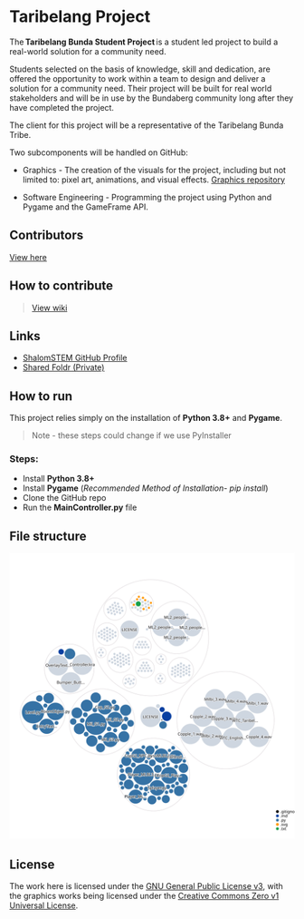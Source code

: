 # Taribelang Project
The **Taribelang Bunda Student Project** is a student led project to build a real-world solution for a community need. 

Students selected on the basis of knowledge, skill and dedication, are offered the opportunity to work within a team to design and deliver a solution for a community need. Their project will be built for real world stakeholders and will be in use by the Bundaberg community long after they have completed the project. 

The client for this project will be a representative of the Taribelang Bunda Tribe.

Two subcomponents will be handled on GitHub:

- Graphics - The creation of the visuals for the project, including but not limited to: pixel art, animations, and visual effects. [Graphics repository](https://github.com/ShalomSTEM/graphics/)

- Software Engineering - Programming the project using Python and Pygame and the GameFrame API.

## Contributors
[View here](https://github.com/ShalomSTEM/TaribelangProject/blob/main/CONTRIBUTORS.md)
## How to contribute
> [View wiki](https://github.com/ShalomSTEM/TaribelangProject/wiki/)
## Links
 - [ShalomSTEM GitHub Profile](https://github.com/shalomstem)
 - [Shared Foldr (Private)](https://foldr.shalomcollege.com/home/shared/with-me/YGQOE)
## How to run
This project relies simply on the installation of **Python 3.8+** and **Pygame**.
> Note - these steps could change if we use PyInstaller
### Steps:
 - Install **Python 3.8+**
 - Install **Pygame** (_Recommended Method of Installation- pip install_)
 - Clone the GitHub repo
 - Run the **MainController.py** file 
## File structure
![Visualization of the codebase](./diagram.svg)
## License
The work here is licensed under the [GNU General Public License v3](https://github.com/ShalomSTEM/TaribelangProject/blob/main/LICENSE), with the graphics works being licensed under the [Creative Commons Zero v1 Universal License](https://github.com/ShalomSTEM/TaribelangProject/blob/main/Images/LICENSE).
